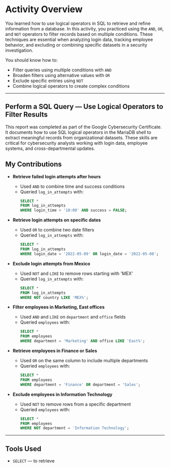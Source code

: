 # Activity Overview

You learned how to use logical operators in SQL to retrieve and refine information from a database. In this activity, you practiced using the `AND`, `OR`, and `NOT` operators to filter records based on multiple conditions. These techniques are essential when analyzing login data, tracking employee behavior, and excluding or combining specific datasets in a security investigation.

You should know how to:
- Filter queries using multiple conditions with `AND`
- Broaden filters using alternative values with `OR`
- Exclude specific entries using `NOT`
- Combine logical operators to create complex conditions

---

## Perform a SQL Query — Use Logical Operators to Filter Results

This report was completed as part of the Google Cybersecurity Certificate. It documents how to use SQL logical operators in the MariaDB shell to extract meaningful records from organizational datasets. These skills are critical for cybersecurity analysts working with login data, employee systems, and cross-departmental updates.

## My Contributions

- **Retrieve failed login attempts after hours**
  - Used `AND` to combine time and success conditions  
  - Queried `log_in_attempts` with:
    ```sql
    SELECT * 
    FROM log_in_attempts 
    WHERE login_time > '18:00' AND success = FALSE;
    ```

- **Retrieve login attempts on specific dates**
  - Used `OR` to combine two date filters  
  - Queried `log_in_attempts` with:
    ```sql
    SELECT * 
    FROM log_in_attempts 
    WHERE login_date = '2022-05-09' OR login_date = '2022-05-08';
    ```

- **Exclude login attempts from Mexico**
  - Used `NOT` and `LIKE` to remove rows starting with 'MEX'  
  - Queried `log_in_attempts` with:
    ```sql
    SELECT * 
    FROM log_in_attempts 
    WHERE NOT country LIKE 'MEX%';
    ```

- **Filter employees in Marketing, East offices**
  - Used `AND` and `LIKE` on `department` and `office` fields  
  - Queried `employees` with:
    ```sql
    SELECT * 
    FROM employees 
    WHERE department = 'Marketing' AND office LIKE 'East%';
    ```

- **Retrieve employees in Finance or Sales**
  - Used `OR` on the same column to include multiple departments  
  - Queried `employees` with:
    ```sql
    SELECT * 
    FROM employees 
    WHERE department = 'Finance' OR department = 'Sales';
    ```

- **Exclude employees in Information Technology**
  - Used `NOT` to remove rows from a specific department  
  - Queried `employees` with:
    ```sql
    SELECT * 
    FROM employees 
    WHERE NOT department = 'Information Technology';
    ```

---

## Tools Used

- `SELECT` — to retrieve
